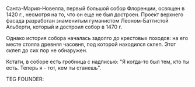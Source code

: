 Санта-Мария-Новелла, первый большой собор Флоренции, освящен в 1420 г., несмотря на то, что он еще не был достроен. Проект верхнего фасада разработан знаменитым гуманистом Леоном-Баттистой Альберти, который и достроил собор в 1470 г.

Однако история собора началась задолго до крестовых походов: на его месте стояла древняя часовня, под которой находился склеп. Этот склеп до сих пор не обнаружен.

Кстати, в соборе есть гробница с надписью: "Я когда-то был тем, кто ты есть. Теперь я - тот, кем ты станешь".





TEG FOUNDER:
#